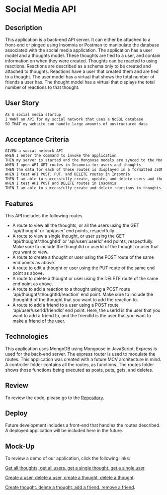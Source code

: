 # Social Media API

## Description
This application is a back-end API server.  It can either be attached to a front-end or pinged using Insomnia or Postman to manipulate the database associated with the social media application.  The application has a user model and a thoughts model.  These thoughts are tied to a user, and contain information on when they were created.  Thoughts can be reacted to using reactions.  Reactions are described as a schema only to be created and attached to thoughts.  Reactions have a user that created them and are tied to a thought.  The user model has a virtual that shows the total number of friends a user has.  The thought model has a virtual that displays the total number of reactions to that thought.

## User Story

```md
AS A social media startup
I WANT an API for my social network that uses a NoSQL database
SO THAT my website can handle large amounts of unstructured data
```

## Acceptance Criteria
```md
GIVEN a social network API
WHEN I enter the command to invoke the application
THEN my server is started and the Mongoose models are synced to the MongoDB database
WHEN I open API GET routes in Insomnia for users and thoughts
THEN the data for each of these routes is displayed in a formatted JSON
WHEN I test API POST, PUT, and DELETE routes in Insomnia
THEN I am able to successfully create, update, and delete users and thoughts in my database
WHEN I test API POST and DELETE routes in Insomnia
THEN I am able to successfully create and delete reactions to thoughts and add and remove friends to a user’s friend list
```

## Features
This API includes the following routes
- A route to view all the thoughts, or all the users using the GET 'api/thought' or 'api/user' end points, respectfully.
- A route to view a single thought, or user using the GET 'api/thought/:thoughtId' or 'api/user/:userId' end points, respectfully. Make sure to include the thoughtId or userId of the thought or user that you want to view.
- A route to create a thought or user using the POST route of the same end points as above.
- A route to edit a thought or user using the PUT route of the same end point as above.
- A route to delete a thought or user using the DELETE route of the same end point as above.
- A route to add a reaction to a thought using a POST route 'api/thought/:thoughtId/reaction' end point.  Make sure to include the thoughtId of the thought that you want to add the reaction to.
- A route to add a friend to a user using a POST route 'api/user/userId/friendId' end point.  Here, the userId is the user that you want to add a friend to, and the friendId is the user that you want to make a friend of the user.

## Technologies
This application uses MongoDB using Mongoose in JavaScript.  Express is used for the back-end server.  The express router is used to modulate the routes.  This application was created with a future MCV architecture in mind.  A controller folder contains all the routes, as functions.  The routes folder shows those functions being executed as posts, puts, gets, and deletes.  

## Review
To review the code, please go to the [Repository](https://github.com/jstndhouk/social-media-api).

## Deploy
Future development includes a front-end that handles the routes described.  A deployed application will be included here in the future.

## Mock-Up
To review a demo of our application, click the following links: 

[Get all thoughts, get all users, get a single thought, get a single user](https://watch.screencastify.com/v/KDlUEh37c1VK1GZikJhi).

[Create a user, delete a user, create a thought, delete a thought](https://watch.screencastify.com/v/NhjnAbCK7kEbW59wgvk3).

[Create thought, delete a thought, add a friend, remove a friend](https://watch.screencastify.com/v/nqW2M7hVMsaO3NnhlLiI).

